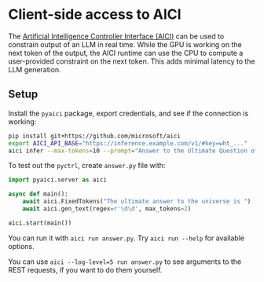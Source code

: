 # Client-side access to AICI

The [Artificial Intelligence Controller Interface (AICI)](https://github.com/microsoft/aici)
can be used to constrain output of an LLM in real time.
While the GPU is working on the next token of the output, the AICI runtime can use the CPU to
compute a user-provided constraint on the next token.
This adds minimal latency to the LLM generation.

## Setup

Install the `pyaici` package, export credentials, and see if the connection is working:

```bash
pip install git+https://github.com/microsoft/aici
export AICI_API_BASE="https://inference.example.com/v1/#key=wht_..."
aici infer --max-tokens=10 --prompt="Answer to the Ultimate Question of Life, the Universe, and Everything is"
```

To test out the `pyctrl`, create `answer.py` file with:

```python
import pyaici.server as aici

async def main():
    await aici.FixedTokens("The ultimate answer to the universe is ")
    await aici.gen_text(regex=r'\d\d', max_tokens=2)

aici.start(main())
```

You can run it with `aici run answer.py`. Try `aici run --help` for available options.

You can use `aici --log-level=5 run answer.py` to see arguments to the REST requests,
if you want to do them yourself.
